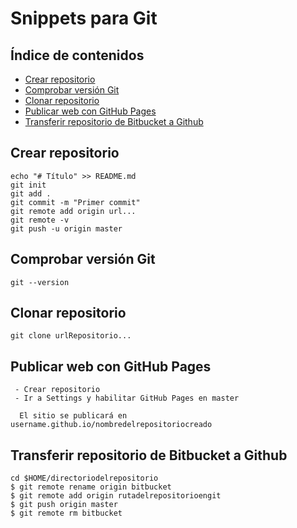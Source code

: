 # Snippets para Git

## Índice de contenidos

- [Crear repositorio](#crear-repositorio)
- [Comprobar versión Git](#comprobar-version-git)
- [Clonar repositorio](#clonar-repositorio)
- [Publicar web con GitHub Pages](#publicar-web-con-github-pages)
- [Transferir repositorio de Bitbucket a Github](#transferir-repositorio-de-bitbucket-a-github)


## Crear repositorio

```
echo "# Título" >> README.md
git init
git add .
git commit -m "Primer commit"
git remote add origin url...
git remote -v
git push -u origin master
```

## Comprobar versión Git

```
git --version
```

## Clonar repositorio

```
git clone urlRepositorio...
```

## Publicar web con GitHub Pages

```
 - Crear repositorio
 - Ir a Settings y habilitar GitHub Pages en master
 
  El sitio se publicará en username.github.io/nombredelrepositoriocreado

```

## Transferir repositorio de Bitbucket a Github

```
cd $HOME/directoriodelrepositorio
$ git remote rename origin bitbucket
$ git remote add origin rutadelrepositorioengit
$ git push origin master
$ git remote rm bitbucket
```
